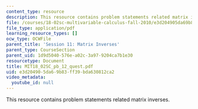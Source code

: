 ```yaml
---
content_type: resource
description: This resource contains problem statements related matrix inverses.
file: /courses/18-02sc-multivariable-calculus-fall-2010/e3d204905da69b83ff39bda630812ca2_MIT18_02SC_pb_12_quest.pdf
file_type: application/pdf
learning_resource_types: []
ocw_type: OCWFile
parent_title: 'Session 11: Matrix Inverses'
parent_type: CourseSection
parent_uid: 1d9d5040-576e-a02c-3a97-9204ca7b1e30
resourcetype: Document
title: MIT18_02SC_pb_12_quest.pdf
uid: e3d20490-5da6-9b83-ff39-bda630812ca2
video_metadata:
  youtube_id: null
---
```

This resource contains problem statements related matrix inverses.

